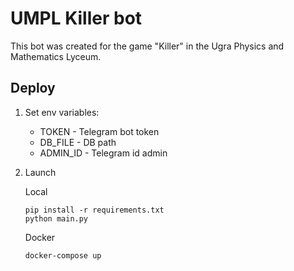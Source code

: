 # UMPL Killer bot
This bot was created for the game "Killer" in the Ugra Physics and Mathematics Lyceum.

## Deploy
1. Set env variables:
    * TOKEN - Telegram bot token
    * DB_FILE - DB path
    * ADMIN_ID - Telegram id admin
2.  Launch

      Local
      
      ```
      pip install -r requirements.txt
      python main.py
      ```
      Docker
      ```
      docker-compose up
      ```
    
